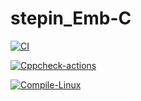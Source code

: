 # stepin_Emb-C





[![CI](https://github.com/hemanthkatari06/stepin_Emb-C/actions/workflows/build.yml/badge.svg)](https://github.com/hemanthkatari06/stepin_Emb-C/actions/workflows/build.yml)

[![Cppcheck-actions](https://github.com/hemanthkatari06/stepin_Emb-C/actions/workflows/Cppcheck.yml/badge.svg)](https://github.com/hemanthkatari06/stepin_Emb-C/actions/workflows/Cppcheck.yml)

[![Compile-Linux](https://github.com/hemanthkatari06/stepin_Emb-C/actions/workflows/Compile.yml/badge.svg)](https://github.com/hemanthkatari06/stepin_Emb-C/actions/workflows/Compile.yml)
